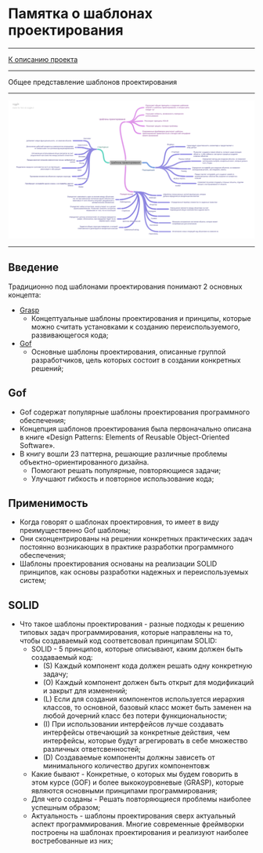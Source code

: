 # Памятка о шаблонах проектирования

****
[К описанию проекта](../../../README.md)
****
Общее представление шаблонов проектирования
****
![Шаблоны проектирования](image/PatternMM.png)
***
## Введение 
Традиционно под шаблонами проектирования понимают 2 основных концепта:
* [Grasp](https://github.com/engine-it-in/different-level-task/blob/main/second%20level/grasp/README.md)
  * Концептуальные шаблоны проектирования и принципы, которые можно считать установками к созданию переиспользуемого, развивающегося кода;
* [Gof](https://github.com/engine-it-in/different-level-task/blob/main/second%20level/gof/README.md)
  * Основные шаблоны проектирования, описанные группой разработчиков, цель которых состоит в создании конкретных решений;

## Gof
* Gof содержат популярные шаблоны проектирования программного обеспечения;
* Концепция шаблонов проектирования была первоначально описана в книге «Design Patterns: Elements of Reusable Object-Oriented Software». 
* В книгу вошли 23 паттерна, решающие различные проблемы объектно-ориентированного дизайна.
  * Помогают решать популярные, повторяющиеся задачи;
  * Улучшают гибкость и повторное использование кода;

## Применимость
* Когда говорят о шаблонах проектировния, то имеет в виду преимущественно Gof шаблоны; 
* Они сконцентрированы на решении конкретных практических задач постоянно возникающих в практике разработки программного обеспечения;
* Шаблоны проектирования основаны на реализации SOLID принципов, как основы разработки надежных и переиспользуемых систем;

## SOLID
* Что такое шаблоны проектирования - разные подходы к решению типовых задач программирования, которые направлены на то, чтобы создаваемый код соответсвовал принципам SOLID:
    * SOLID - 5 принципов, которые описывают, каким должен быть создаваемый код:
        * (S) Каждый компонент кода должен решать одну конкретную задачу;
        * (O) Каждый компонент должен быть открыт для модификаций и закрыт для изменений;
        * (L) Если для создания компонентов используется иерархия классов, то основной, базовый класс может быть заменен на любой дочерний класс без потери функциональности;
        * (I) При использовании интерфейсов лучше создавать интерфейсы отвечающий за конкретные действия, чем интерфейсы, которые будут агрегировать в себе множество различных ответсвенностей;
        * (D) Создаваемые компоненты должны зависеть от минимального количество других компонентовж
    * Какие бывают - Конкретные, о которых мы будем говорить в этом курсе (GOF) и более выкокоуровневые (GRASP), которые являются основными принципами программирования;
    * Для чего созданы - Решать повторяющиеся проблемы наиболее успешным образом;
    * Актуальность - шаблоны проектирования сверх актуальный аспект программирования. Многие современные фреймворки построены на шаблонах проектирования и реализуют наиболее востребованные из них;
